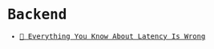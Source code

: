 <samp>

# Backend

- [📝 Everything You Know About Latency Is Wrong](https://bravenewgeek.com/everything-you-know-about-latency-is-wrong)

</samp>
